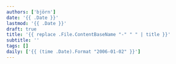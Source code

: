 ```yaml
---
authors: ['björn']
date: '{{ .Date }}'
lastmod: '{{ .Date }}'
draft: true
title: '{{ replace .File.ContentBaseName "-" " " | title }}'
subtitle: ''
tags: []
daily: ['{{ (time .Date).Format "2006-01-02" }}']
---
```

